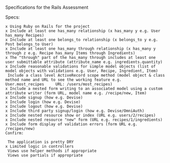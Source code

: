 Specifications for the Rails Assessment

Specs:

    x Using Ruby on Rails for the project
    x Include at least one has_many relationship (x has_many y e.g. User has_many Recipes)
    x Include at least one belongs_to relationship (x belongs_to y e.g. Post belongs_to User)
    x Include at least one has_many through relationship (x has_many y through z e.g. Recipe has_many Items through Ingredients)
    x The "through" part of the has_many through includes at least one user submittable attribute (attribute_name e.g. ingredients.quantity)
    x Include reasonable validations for simple model objects (list of model objects with validations e.g. User, Recipe, Ingredient, Item)
     Include a class level ActiveRecord scope method (model object & class method name and URL to see the working feature e.g.                        User.most_recipes     URL: /users/most_recipes)
    x Include a nested form writing to an associated model using a custom attribute writer (form URL, model name e.g. /recipe/new, Item)
    x Include signup (how e.g. Devise)
    x Include login (how e.g. Devise)
    x Include logout (how e.g. Devise)
    x Include third party signup/login (how e.g. Devise/OmniAuth)
    x Include nested resource show or index (URL e.g. users/2/recipes)
    x Include nested resource "new" form (URL e.g. recipes/1/ingredients)
    x Include form display of validation errors (form URL e.g. /recipes/new)
    Confirm:
    
     The application is pretty DRY
    x Limited logic in controllers
     Views use helper methods if appropriate
     Views use partials if appropriate